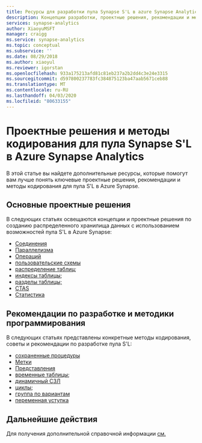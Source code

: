 ```yaml
---
title: Ресурсы для разработки пула Synapse S'L в azure Synapse Analytics
description: Концепции разработки, проектные решения, рекомендации и методы кодирования хранилища данных S'L.
services: synapse-analytics
author: XiaoyuMSFT
manager: craigg
ms.service: synapse-analytics
ms.topic: conceptual
ms.subservice: ''
ms.date: 08/29/2018
ms.author: xiaoyul
ms.reviewer: igorstan
ms.openlocfilehash: 933a175213afd81c81eb237a2b2dd4c3e24e3315
ms.sourcegitcommit: d597800237783fc384875123ba47aab5671ceb88
ms.translationtype: MT
ms.contentlocale: ru-RU
ms.lasthandoff: 04/03/2020
ms.locfileid: "80633155"
---
```

# <a name="design-decisions-and-coding-techniques-for-a-synapse-sql-pool-in-azure-synapse-analytics"></a>Проектные решения и методы кодирования для пула Synapse S'L в Azure Synapse Analytics 
 В этой статье вы найдете дополнительные ресурсы, которые помогут вам лучше понять ключевые проектные решения, рекомендации и методы кодирования для пула S'L в Azure Synapse.

## <a name="key-design-decisions"></a>Основные проектные решения
В следующих статьях освещаются концепции и проектные решения по созданию распределенного хранилища данных с использованием возможностей пула S'L в Azure Synapse:

* [Соединения](sql-data-warehouse-connect-overview.md)
* [Параллелизма](resource-classes-for-workload-management.md)
* [Операций](sql-data-warehouse-develop-transactions.md)
* [пользовательские схемы](sql-data-warehouse-develop-user-defined-schemas.md)
* [распределение таблиц](sql-data-warehouse-tables-distribute.md);
* [индексы таблицы](sql-data-warehouse-tables-index.md);
* [разделы таблицы;](sql-data-warehouse-tables-partition.md)
* [CTAS](sql-data-warehouse-develop-ctas.md)
* [Статистика](sql-data-warehouse-tables-statistics.md)

## <a name="development-recommendations-and-coding-techniques"></a>Рекомендации по разработке и методики программирования
В следующих статьях представлены конкретные методы кодирования, советы и рекомендации по разработке пула S'L:

* [сохраненные процедуры](sql-data-warehouse-develop-stored-procedures.md)
* [Метки](sql-data-warehouse-develop-label.md)
* [Представления](sql-data-warehouse-develop-views.md)
* [временные таблицы](sql-data-warehouse-tables-temporary.md);
* [динамичный СЗЛ](sql-data-warehouse-develop-dynamic-sql.md)
* [циклы](sql-data-warehouse-develop-loops.md);
* [группа по вариантам](sql-data-warehouse-develop-group-by-options.md)
* [переменная уступка](sql-data-warehouse-develop-variable-assignment.md)

## <a name="next-steps"></a>Дальнейшие действия
Для получения дополнительной справочной информации [см.](sql-data-warehouse-reference-tsql-statements.md)
